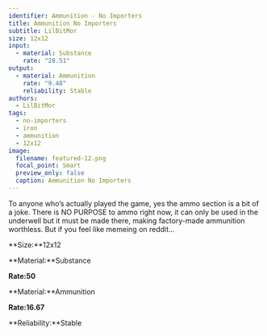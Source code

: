 ```yaml
---
identifier: Ammunition - No Importers
title: Ammunition No Importers
subtitle: LilBitMor
size: 12x12
input:
  - material: Substance
    rate: "28.51"
output:
  - material: Ammunition
    rate: "9.48"
    reliability: Stable
authors:
  - LilBitMor
tags:
  - no-importers
  - iron
  - ammunition
  - 12x12
image:
  filename: featured-12.png
  focal_point: Smart
  preview_only: false
  caption: Ammunition No Importers
---
```

To anyone who’s actually played the game, yes the ammo section is a bit of a joke. There is NO PURPOSE to ammo right now, it can only be used in the underwell but it must be made there, making factory-made ammunition worthless. But if you feel like memeing on reddit...

**Size:**12x12

**Material:**Substance

**Rate:50**

**Material:**Ammunition

**Rate:16.67**

**Reliability:**Stable